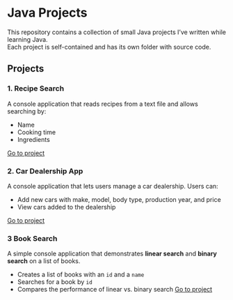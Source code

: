 # Java Projects

This repository contains a collection of small Java projects I’ve written while learning Java.  
Each project is self-contained and has its own folder with source code.

## Projects

### 1. Recipe Search
A console application that reads recipes from a text file and allows searching by:
- Name
- Cooking time
- Ingredients

 [Go to project](./recipe-search)
 
### 2. Car Dealership App
A console application that lets users manage a car dealership. Users can:
- Add new cars with make, model, body type, production year, and price  
- View cars added to the dealership
  
[Go to project](./car-dealership/src)

### 3 Book Search 

A simple console application that demonstrates **linear search** and **binary search** on a list of books.
- Creates a list of books with an `id` and a `name`
- Searches for a book by `id`
- Compares the performance of linear vs. binary search
 [Go to project](./book-search/src)
